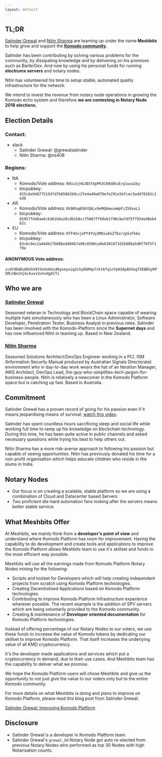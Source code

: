 ```yaml
---
layout: default
---
```


[Satinder Grewal]: https://www.linkedin.com/in/grewalsatinder
[Nitin Sharma]: https://www.linkedin.com/in/nitinsharma408
[Komodo Platform]: https://komodoplatform.com/
[Komodo community]: https://komodoplatform.com/
[watch this video]: https://www.youtube.com/watch?v=eXWZe4IqmEk

## [](#tl-dr)TL;DR

[Satinder Grewal] and [Nitin Sharma] are teaming up under the name **Meshbits** to help grow and support the **[Komodo community]**.

Satinder has been contributing by solving various problems for the community, by dissipating knowledge and by delivering on his promises such as BarterDex.
And now by using his personal funds for running **electrumx servers** and notary nodes.

Nitin has volunteered his time to setup stable, automated quality infrastructure for the network.

We intend to invest the revenue from notary node operations in growing the Komodo echo system and therefore **we are contesting in Notary Node 2018 elections.**

## Election Details

### [](#contact)Contact:

* slack
    * Satinder Grewal: @grewalsatinder
    * Nitin Sharma: @ns408

### [](#notary-nodes-regions)Regions:

* NA
  * Komodo/Vote address: `RH1vUjh6JBX7dpPR3C89U8hzErp1uoa2by`
  * btcpubkey: `025c6e94877515dfd7b05682b9cc2fe4a49e076efe291e54fcec3add78183c1edb`
* AR
  * Komodo/Vote address: `RV8Khq8SbYQALx9eMQ8meseWpFiZS8seL1`
  * btcpubkey: `02957fd48ae6cb361b8a28cdb1b8ccf5067ff68eb1f90cba7df5f7934ed8eb4b2c`
* EU
  * Komodo/Vote address: `RTF4GvjePY4YUy3M8iwkGZfEor2p5zFkbo`
  * btcpubkey: `03cbc8ec2a44d61fb60bedd04b7a96c8508ca0e6381873d2b908a5d0f78f5f1f9e`

#### ANONYMOUS Vote address:

`zcdYdDGRuR6VhVEFXoVoKUidKgsmyxiq3s5yEbM4p7cktbfqinYpH18pAhSogTXEBDUyRP5MLhBnCHjkckxxvSvVvHgXCTi`

## [](#who-we-are)Who we are

### [Satinder Grewal]

Seasoned veteran in Technology and BlockChain space capable of wearing multiple hats simultaneously who has been a Linux Administrator, Software Developer, Penetration Tester, Business Analyst in previous roles.
Satinder has been involved with the Komodo-Platform since the **Supernet days** and has now influenced Nitin in teaming up.
Based in New Zealand.

### [Nitin Sharma]

Seasoned Solutions Architect/DevOps Engineer working in a PCI, ISM (Information Security Manual produced by Australian Signals Directorate) environment who in day-to-day work wears the hat of an Iteration Manager, AWS Architect, DevOps Lead, the-guy-who-simplifies-tech-jargon-for-business-people. Nitin is relatively a newcomer in the Komodo Platform space but is catching up fast.
Based in Australia.

## [](#commitment)Commitment
Satinder Grewal has a proven record of going for his passion even if it means jeopardising means of survival; [watch this video].

Satinder has spent countless hours sacrificing sleep and social life while working full time to ramp up his knowledge on blockchain technology.
During this time, he has been quite active in public channels and asked necessary questions while trying his best to help others out.

Nitin Sharma has a more risk-averse approach to following his passion but capable of seeing opportunities. Nitin has previously donated his time for a non-profit organisation which helps educate children who reside in the slums in India.

## [](#notary-nodes)Notary Nodes

* Our focus is on creating a scalable, stable platform so we are using a combination of Cloud and Datacenter based Servers
* Two proficient die-hard automation fans looking after the servers means better stable service.

## [](#what-we-offer)What Meshbits Offer

At Meshbits, we mainly think from a **developer's point of view** and understand where Komodo Platform has room for improvement. Having the capability to do development and create tools and applications to improve the Komodo Platform allows Meshbits team to use it's skillset and funds in the most efficient way possible.

Meshbits will use all the earnings made from Komodo Platform Notary Nodes mining for the following:

* Scripts and toolset for Developers which will help creating independent projects from scratch using Komodo Platform technologies.
* Creating Decentralised Applications based on Komodo Platform technologies.
* Contributing to improve Komodo Platform Infrastructure experience wherever possible. The recent example is the addition of SPV servers which are being voluntarily provided to the Komodo community.
* Creating & maintenance of **Developer oriented documentation** for Komodo Platform technologies.

Instead of offering percentage of our Notary Nodes to our voters, we use these funds to increase the value of Komodo tokens by dedicating our skillset to improve Komodo Platform. That itself increases the underlying value of all KMD cryptocurrency.

It's the developer made applications and services which put a cryptocurrency in demand, due to their use cases. And Meshbits team has the capability to deliver what we promise.

We hope the Komodo Platform users will chose Meshbits and give us the opportunity to not just give the value to our voters only but to the entire Komodo community.

For more details on what Meshbits is doing and plans to improve on Komodo Platform, please read this blog post from Satinder Grewal:

[Satinder Grewal: Improving Komodo Platform](https://medium.com/@satindergrewal/improving-komodo-platform-37c684991374)

## [](#disclosure)Disclosure

* Satinder Grewal is a developer in Komodo Platform team.
* Satinder Grewal's `grewal_SH` Notary Node got auto re-elected from previous Notary Nodes who performed as top 30 Nodes with high Notarisation counts.
